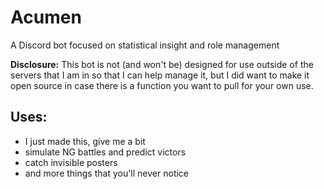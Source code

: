 # Acumen
A Discord bot focused on statistical insight and role management

**Disclosure:** This bot is not (and won't be) designed for use outside of the servers that I am in so that I can help manage it, but I did want to make it open source in case there is a function you want to pull for your own use.

## Uses:
 - I just made this, give me a bit
 - simulate NG battles and predict victors
 - catch invisible posters
 - and more things that you'll never notice
